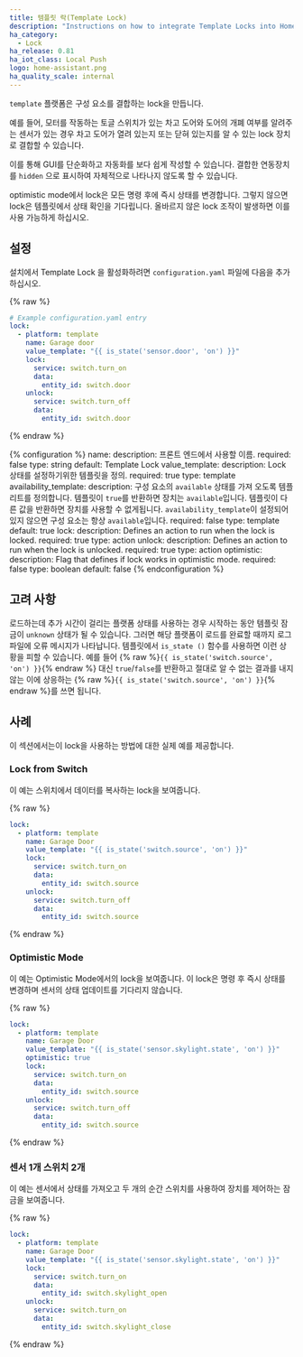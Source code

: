 ```yaml
---
title: 템플릿 락(Template Lock)
description: "Instructions on how to integrate Template Locks into Home Assistant."
ha_category:
  - Lock
ha_release: 0.81
ha_iot_class: Local Push
logo: home-assistant.png
ha_quality_scale: internal
---
```


`template` 플랫폼은 구성 요소를 결합하는 lock을 만듭니다.

예를 들어, 모터를 작동하는 토글 스위치가 있는 차고 도어와 도어의 개폐 여부를 알려주는 센서가 있는 경우 차고 도어가 열려 있는지 또는 닫혀 있는지를 알 수 있는 lock 장치로 결합할 수 있습니다.

이를 통해 GUI를 단순화하고 자동화를 보다 쉽게 ​​작성할 수 있습니다. 결합한 연동장치를 `hidden` 으로 표시하여 자체적으로 나타나지 않도록 할 수 있습니다.

optimistic mode에서 lock은 모든 명령 후에 즉시 상태를 변경합니다. 그렇지 않으면 lock은 템플릿에서 상태 확인을 기다립니다. 올바르지 않은 lock 조작이 발생하면 이를 사용 가능하게 하십시오.

## 설정

설치에서 Template Lock 을 활성화하려면 `configuration.yaml` 파일에 다음을 추가하십시오.

{% raw %}

```yaml
# Example configuration.yaml entry
lock:
  - platform: template
    name: Garage door
    value_template: "{{ is_state('sensor.door', 'on') }}"
    lock:
      service: switch.turn_on
      data:
        entity_id: switch.door
    unlock:
      service: switch.turn_off
      data:
        entity_id: switch.door
```

{% endraw %}

{% configuration %}
  name:
    description: 프론트 엔드에서 사용할 이름.
    required: false
    type: string
    default: Template Lock
  value_template:
    description: Lock 상태를 설정하기위한 템플릿을 정의.
    required: true
    type: template
  availability_template:
    description: 구성 요소의 `available` 상태를 가져 오도록 템플리트를 정의합니다. 템플릿이 `true`를 반환하면 장치는 `available`입니다. 템플릿이 다른 값을 반환하면 장치를 사용할 수 없게됩니다. `availability_template`이 설정되어 있지 않으면 구성 요소는 항상 `available`입니다.
    required: false
    type: template
    default: true
 lock:
    description: Defines an action to run when the lock is locked.
    required: true
    type: action
  unlock:
    description: Defines an action to run when the lock is unlocked. 
    required: true
    type: action
  optimistic:
    description: Flag that defines if lock works in optimistic mode.
    required: false
    type: boolean
    default: false
{% endconfiguration %}

## 고려 사항

로드하는데 추가 시간이 걸리는 플랫폼 상태를 사용하는 경우 시작하는 동안 템플릿 잠금이 `unknown` 상태가 될 수 있습니다. 그러면 해당 플랫폼이 로드를 완료할 때까지 로그 파일에 오류 메시지가 나타납니다. 템플릿에서 `is_state ()` 함수를 사용하면 이런 상황을 피할 수 있습니다. 예를 들어 {% raw %}`{{ is_state('switch.source', 'on') }}`{% endraw %} 대신 `true`/`false`를 반환하고 절대로 알 수 없는 결과를 내지 않는 이에 상응하는 {% raw %}`{{ is_state('switch.source', 'on') }}`{% endraw %}를 쓰면 됩니다. 

## 사례 

이 섹션에서는이 lock을 사용하는 방법에 대한 실제 예를 제공합니다.

### Lock from Switch

이 예는 스위치에서 데이터를 복사하는 lock을 보여줍니다.

{% raw %}

```yaml
lock:
  - platform: template
    name: Garage Door
    value_template: "{{ is_state('switch.source', 'on') }}"
    lock:
      service: switch.turn_on
      data:
        entity_id: switch.source
    unlock:
      service: switch.turn_off
      data:
        entity_id: switch.source
```

{% endraw %}

### Optimistic Mode

이 예는 Optimistic Mode에서의 lock을 보여줍니다. 이 lock은 명령 후 즉시 상태를 변경하며 센서의 상태 업데이트를 기다리지 않습니다.

{% raw %}

```yaml
lock:
  - platform: template
    name: Garage Door
    value_template: "{{ is_state('sensor.skylight.state', 'on') }}"
    optimistic: true
    lock:
      service: switch.turn_on
      data:
        entity_id: switch.source
    unlock:
      service: switch.turn_off
      data:
        entity_id: switch.source
```

{% endraw %}

### 센서 1개 스위치 2개

이 예는 센서에서 상태를 가져오고 두 개의 순간 스위치를 사용하여 장치를 제어하는 ​​잠금을 보여줍니다.

{% raw %}

```yaml
lock:
  - platform: template
    name: Garage Door
    value_template: "{{ is_state('sensor.skylight.state', 'on') }}"
    lock:
      service: switch.turn_on
      data:
        entity_id: switch.skylight_open
    unlock:
      service: switch.turn_on
      data:
        entity_id: switch.skylight_close
```

{% endraw %}
